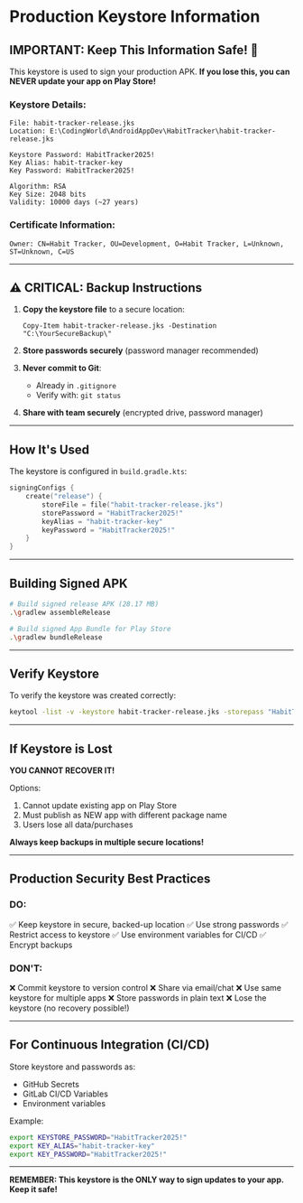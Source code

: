 # Production Keystore Information

## IMPORTANT: Keep This Information Safe! 🔐

This keystore is used to sign your production APK. **If you lose this, you can NEVER update your app on Play Store!**

### Keystore Details:
```
File: habit-tracker-release.jks
Location: E:\CodingWorld\AndroidAppDev\HabitTracker\habit-tracker-release.jks

Keystore Password: HabitTracker2025!
Key Alias: habit-tracker-key
Key Password: HabitTracker2025!

Algorithm: RSA
Key Size: 2048 bits
Validity: 10000 days (~27 years)
```

### Certificate Information:
```
Owner: CN=Habit Tracker, OU=Development, O=Habit Tracker, L=Unknown, ST=Unknown, C=US
```

---

## ⚠️ CRITICAL: Backup Instructions

1. **Copy the keystore file** to a secure location:
   ```
   Copy-Item habit-tracker-release.jks -Destination "C:\YourSecureBackup\"
   ```

2. **Store passwords securely** (password manager recommended)

3. **Never commit to Git**:
   - Already in `.gitignore`
   - Verify with: `git status`

4. **Share with team securely** (encrypted drive, password manager)

---

## How It's Used

The keystore is configured in `build.gradle.kts`:

```kotlin
signingConfigs {
    create("release") {
        storeFile = file("habit-tracker-release.jks")
        storePassword = "HabitTracker2025!"
        keyAlias = "habit-tracker-key"
        keyPassword = "HabitTracker2025!"
    }
}
```

---

## Building Signed APK

```bash
# Build signed release APK (28.17 MB)
.\gradlew assembleRelease

# Build signed App Bundle for Play Store
.\gradlew bundleRelease
```

---

## Verify Keystore

To verify the keystore was created correctly:

```bash
keytool -list -v -keystore habit-tracker-release.jks -storepass "HabitTracker2025!"
```

---

## If Keystore is Lost

**YOU CANNOT RECOVER IT!**

Options:
1. Cannot update existing app on Play Store
2. Must publish as NEW app with different package name
3. Users lose all data/purchases

**Always keep backups in multiple secure locations!**

---

## Production Security Best Practices

### DO:
✅ Keep keystore in secure, backed-up location
✅ Use strong passwords
✅ Restrict access to keystore
✅ Use environment variables for CI/CD
✅ Encrypt backups

### DON'T:
❌ Commit keystore to version control
❌ Share via email/chat
❌ Use same keystore for multiple apps
❌ Store passwords in plain text
❌ Lose the keystore (no recovery possible!)

---

## For Continuous Integration (CI/CD)

Store keystore and passwords as:
- GitHub Secrets
- GitLab CI/CD Variables
- Environment variables

Example:
```bash
export KEYSTORE_PASSWORD="HabitTracker2025!"
export KEY_ALIAS="habit-tracker-key"
export KEY_PASSWORD="HabitTracker2025!"
```

---

**REMEMBER: This keystore is the ONLY way to sign updates to your app. Keep it safe!**
